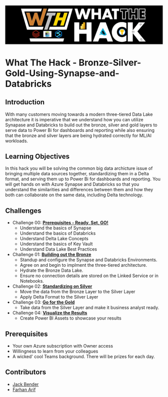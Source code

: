 ![picture alt](img/WTH.png)

# What The Hack - Bronze-Silver-Gold-Using-Synapse-and-Databricks

## Introduction

With many customers moving towards a modern three-tiered Data Lake architecture it is imperative that we understand how you can utilize Synapase and Databricks to build out the bronze, silver and gold layers to serve data to Power Bi for dashboards and reporting while also ensuring that the bronze and silver layers are being hydrated correctly for ML/AI workloads.

## Learning Objectives

In this hack you will be solving the common big data archicture issue of bringing multiple data sources together, standardizing them in a Delta format, and serving them up to Power Bi for dashboards and reporting.  You will get hands on with Azure Synapse and Databricks so that you understand the similarities and differences between them and how they both can collaborate on the same data, including Delta technology.

## Challenges

- Challenge 00: **[Prerequisites - Ready, Set, GO!](Student/Challenge-00.md)**
	 - Understand the basics of Synapse
	 - Understand the basics of Databricks
	 - Understand Delta Lake Concepts
	 - Understand the basics of Key Vault
	 - Understand Data Lake Best Practices
- Challenge 01: **[Building out the Bronze](Student/Challenge-01.md)**
	 - Standup and configure the Synapse and Databricks Environments.
	 - Agree on and begin to implment the three-tiered architecture. 
	 - Hydrate the Bronze Data Lake.
	 - Ensure no connection details are stored on the Linked Service or in Notebooks.
- Challenge 02: **[Standardizing on Silver](Student/Challenge-02.md)**
	 - Move the data from the Bronze Layer to the Silver Layer 
	 - Apply Delta Format to the Silver Layer
- Challenge 03: **[Go for the Gold](Student/Challenge-03.md)**
	 - Take data from the Silver Layer and make it business analyst ready.
- Challenge 04: **[Visualize the Results](Student/Challenge-04.md)**
	 - Create Power BI Assets to showcase your results

## Prerequisites

- Your own Azure subscription with Owner access
- Willingness to learn from your colleagues
- A wicked' cool Teams background.  There will be prizes for each day.

## Contributors

- [Jack Bender](https://www.linkedin.com/in/jack-bender/)
- [Farhan Arif](https://www.linkedin.com/in/frhnarif/)

